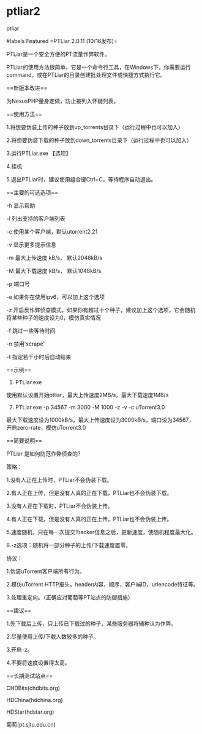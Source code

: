 # ptliar2
ptliar


#labels Featured
=PTLiar 2.0.11 (10/16发布)=

PTLiar是一个安全方便的PT流量作弊软件。

PTLiar的使用方法很简单，它是一个命令行工具，在Windows下，你需要运行command，或在PTLiar的目录创建批处理文件或快捷方式执行它。

==新版本改进==

为NexusPHP量身定做，防止被列入怀疑列表。


==使用方法==

1.将想要伪装上传的种子放到up_torrents目录下（运行过程中也可以加入）

2.将想要伪装下载的种子放到down_torrents目录下（运行过程中也可以加入）

3.运行PTLiar.exe 【选项】

4.挂机

5.退出PTLiar时，建议使用组合键Ctrl+C，等待程序自动退出。

==主要的可选选项==

-h 显示帮助

-l 列出支持的客户端列表

-c 使用某个客户端，默认utorrent2.21

-v 显示更多提示信息

-m 最大上传速度 kB/s， 默认2048kB/s

-M 最大下载速度 kB/s， 默认1048kB/s

-p 端口号

-e 如果你在使用ipv6，可以加上这个选项

-z 开启反作弊侦查模式，如果你有超过十个种子，建议加上这个选项，它会随机将某些种子的速度设为0，模仿真实情况

-f 跳过一些等待时间

-n 禁用'scrape'

-t 指定若干小时后自动结束

==示例==

1. PTLiar.exe

使用默认设置开始ptliar，最大上传速度2MB/s，最大下载速度1MB/s

2. PTLiar.exe -p 34567 -m 3000 -M 1000 -z -v -c uTorrent3.0

最大下载速度设为1000kB/s，最大上传速度设为3000kB/s，端口设为34567，开启zero-rate，模仿uTorrent3.0

==简要说明==

PTLiar 是如何防范作弊侦查的?

策略：

1.没有人正在上传时，PTLiar不会伪装下载。

2.有人正在上传，但是没有人真的正在下载，PTLiar也不会伪装下载。

3.没有人正在下载时，PTLiar不会伪装上传。

4.有人正在下载，但是没有人真的正在上传，PTLiar也不会伪装上传。

5.速度随机，只在每一次提交Tracker信息之后，更新速度，使随机程度最大化。

6.-z选项：随机将一部分种子的上传/下载速度置零。

协议：

1.伪装uTorrent客户端所有行为。

2.模仿uTorrent HTTP报头，header内容，顺序，客户端ID，urlencode特征等。

3.处理重定向。（正确应对葡萄等PT站点的防御措施）

==建议==

1.先下载后上传，只上传已下载过的种子，某些服务器将辅种认为作弊。

2.尽量使用上传/下载人数较多的种子。

3.开启-z。

4.不要将速度设置得太高。

==长期测试站点==

CHDBits(chdbits.org)

HDChina(hdchina.org)

HDStar(hdstar.org)

葡萄(pt.sjtu.edu.cn)